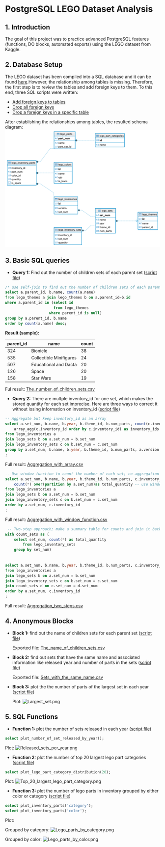 # PostgreSQL LEGO Dataset Analysis

## 1. Introduction
The goal of this project was to practice advanced PostgreSQL features (functions, DO blocks, automated exports)
using the LEGO dataset from Kaggle.

## 2. Database Setup
The LEGO dataset has been compiled into a SQL database and it can be found [here](https://github.com/neondatabase-labs/postgres-sample-dbs?tab=readme-ov-file#lego-database).However, the relationship among tables is missing. Therefore, the first step is to review the tables and add foreign keys to them. To this end, three SQL scripts were written: 
- [Add foreign keys to tables](./sql/lego_add_foreign_key.sql)
- [Drop all foreign keys](./sql/lego_drop_foreign_key.sql)
- [Drop a foreign keys in a specific table](./sql/lego_drop_specific_foreign_key_function.sql)

After establishing the relationships among tables, the resulted schema diagram:
![schema diagram](./output/figures/LEGO%20schema%20diagram.png)

## 3. Basic SQL queries
- **Query 1:** Find out the number of children sets of each parent set ([script file](./sql/the_number_of_children_sets.sql))
```sql 
/* use self-join to find out the number of children sets of each parent set */
select a.parent_id, b.name, count(a.name)
from lego_themes a join lego_themes b on a.parent_id=b.id
where a.parent_id in (select id
					  from lego_themes
					where parent_id is null)
group by a.parent_id, b.name
order by count(a.name) desc;
```

**Result (sample):**

| parent_id | name                    | count|
|-----------|-------------------------|------|
| 324       | Bionicle                | 38   |
| 535       | Collectible Minifigures | 24   |
| 507       | Educational and Dacta   | 20   |
| 126       | Space                   | 20   |
| 158       | Star Wars               | 19   |

Ful result: [The_number_of_children_sets.csv](./output/exports/The_number_of_children_sets.csv)


- **Query 2:** There are multple inventory_id for one set, which makes the stored quantity for each set imprecise. Here are three ways to correct it without losing information on inventory_id ([script file](./sql/Aggregation_without_losing_details.sql))

```sql
-- Aggregate but keep inventory_id as an array
select a.set_num, b.name, b.year, b.theme_id, b.num_parts, count(c.inventory_id) as total_quantity, a.version, 
	array_agg(c.inventory_id order by c.inventory_id) as inventory_ids -- use array_agg to collect all inventory_id 
from lego_inventories a
join lego_sets b on a.set_num = b.set_num
join lego_inventory_sets c on b.set_num = c.set_num
group by a.set_num, b.name, b.year, b.theme_id, b.num_parts, a.version
;
```
Full result: [Aggregation_with_array.csv](./output/exports/Aggregation_with_array.csv)

```sql
-- Use window function to count the number of each set; no aggregation 
select a.set_num, b.name, b.year, b.theme_id, b.num_parts, c.inventory_id, a.version, 
	count(*) over(partition by a.set_num)as total_quantity -- use window function
from lego_inventories a
join lego_sets b on a.set_num = b.set_num
join lego_inventory_sets c on b.set_num = c.set_num
order by a.set_num, c.inventory_id
;
```
Full result: [Aggregation_with_window_function.csv](./output/exports/Aggregation_with_window_function.csv)

```sql
 -- Two-step approach; make a summary table for counts and join it back
with count_sets as (
	select set_num, count(*) as total_quantity
		from lego_inventory_sets
	group by set_num)


select a.set_num, b.name, b.year, b.theme_id, b.num_parts, c.inventory_id, d.total_quantity, a.version
from lego_inventories a
join lego_sets b on a.set_num = b.set_num
join lego_inventory_sets c on b.set_num = c.set_num
join count_sets d on c.set_num = d.set_num
order by a.set_num, c.inventory_id
;
````
Full result: [Aggregation_two_steps.csv](./output/exports/Aggregation_two_steps.csv)


## 4. Anonymous Blocks
- **Block 1:** find out the name of children sets for each parent set ([script file](./sql/create_csv_for_the_theme_and_set.sql))

    Exported file: [The_name_of_children_sets.csv](./output/exports/The_name_of_children_sets.csv)

- **Block 2:** find out sets that have the same name and associated information like released year and number of parts in the sets ([script file](./sql/create_csv_sets_with_the_same_name.sql))

    Exported file: [Sets_with_the_same_name.csv](./output/exports/Sets_with_same_name.csv)

- **Block 3:** plot the the number of parts of the largest set in each year ([script file](./sql/plot_the_largest_set_each_year.sql))

    Plot: ![Largest_set.png](./output/figures/Largest_set.png)

## 5. SQL Functions
- **Function 1:** plot the number of sets released in each year ([script file](./sql/plot_number_of_set_released_by_year.sql))
```sql
select plot_number_of_set_released_by_year();
````
Plot: ![Released_sets_per_year.png](./output/figures/Released_sets_per_year.png)

- **Function 2:** plot the number of top 20 largest lego part categories ([script file](./sql/plot_lego_part_category_distribution.sql))
```sql
select plot_lego_part_category_distribution(20);
````
Plot: ![Top_20_largest_lego_part_category.png](./output/figures/Top_20_largest_lego_part_category.png)

- **Function 3:**  plot the number of lego parts in inventory grouped by either color or category ([script file](./sql/plot_inventory_parts.sql))
```sql
select plot_inventory_parts('category');
select plot_inventory_parts('color');
````
Plot: 

Grouped by category:
![Lego_parts_by_category.png](./output/figures/Lego_parts_by_category.png)

Grouped by color:
![Lego_parts_by_color.png](./output/figures/Lego_parts_by_color.png)
